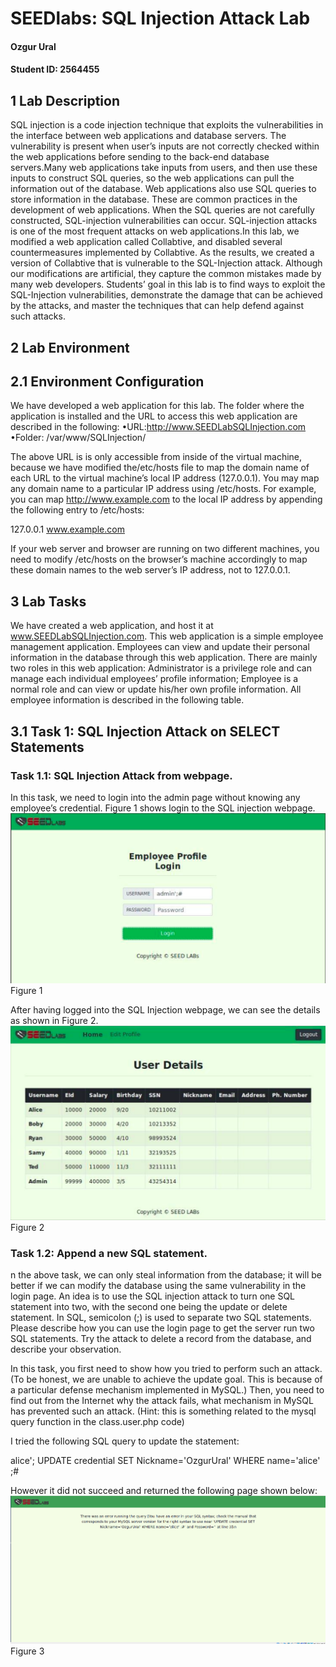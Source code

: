 # SEEDlabs: SQL Injection Attack Lab

#### Ozgur Ural
#### Student ID: 2564455

## 1 Lab Description

SQL injection is a code injection technique that exploits the vulnerabilities in the interface between web applications and database servers. The vulnerability is present when user’s inputs are not correctly checked within the web applications before sending to the back-end database servers.Many web applications take inputs from users, and then use these inputs to construct SQL queries, so the web applications can pull the information out of the database. Web applications also use SQL queries to store information in the database. These are common practices in the development of web applications. When the SQL queries are not carefully constructed, SQL-injection vulnerabilities can occur. SQL-injection attacks is one of the most frequent attacks on web applications.In this lab, we modified a web application called Collabtive, and disabled several countermeasures implemented by Collabtive. As the results, we created a version of Collabtive that is vulnerable to the SQL-Injection attack. Although our modifications are artificial, they capture the common mistakes made  by  many  web  developers.  Students’  goal  in  this  lab  is  to  find  ways  to  exploit  the  SQL-Injection vulnerabilities, demonstrate the damage that can be achieved by the attacks, and master the techniques that can help defend against such attacks.

##  2 Lab Environment

## 2.1 Environment Configuration
We have developed a web application for this lab. The folder where the application is installed and the URL to access this web application are described in the following:
•URL:http://www.SEEDLabSQLInjection.com
•Folder: /var/www/SQLInjection/

The above URL is is only accessible from inside of the virtual machine, because we have modified the/etc/hosts file to map the domain name of each URL to the virtual machine’s local IP address (127.0.0.1). You  may  map  any  domain  name  to  a  particular  IP  address  using  /etc/hosts.  For  example,  you  can  map http://www.example.com to the local IP address by appending the following entry to /etc/hosts:

127.0.0.1 www.example.com

If your web server and browser are running on two different machines, you need to modify /etc/hosts on the browser’s machine accordingly to map these domain names to the web server’s IP address, not to 127.0.0.1.

## 3 Lab Tasks
We have created a web application, and host it at www.SEEDLabSQLInjection.com. This web application is a simple employee management application. Employees can view and update their personal information in the database through this web application. There are mainly two roles in this web application: Administrator is a privilege role and can manage each individual employees’ profile information; Employee is a normal role and can view or update his/her own profile information. All employee information is described in the following table.

## 3.1 Task 1: SQL Injection Attack on SELECT Statements
### Task 1.1: SQL Injection Attack from webpage. 
In this task, we need to login into the admin page without knowing any employee’s credential. Figure 1 shows
login to the SQL injection webpage.
![1](./lab3-screenshots/1.png)
Figure 1 

After having logged into the SQL Injection webpage, we can see the details as shown in Figure 2.
![2](./lab3-screenshots/2.png)
Figure 2 

### Task 1.2: Append a new SQL statement. 
n the above task, we can only steal information from the database; it will be better if we can modify the database using the same vulnerability in the login page. An idea is to use the SQL injection attack to turn one SQL statement into two, with the second one being the update or delete statement. In SQL, semicolon (;) is used to separate two SQL statements. Please describe how you can use the login page to get the server run two SQL statements. Try the attack to delete a record from the database, and describe your observation.

In this task, you first need to show how you tried to perform such an attack. (To be honest, we are unable to achieve the update goal. This is because of a particular defense mechanism implemented in MySQL.) Then, you need to find out from the Internet why the attack fails, what mechanism in MySQL has prevented such an attack. (Hint: this is something related to the mysql query function in the class.user.php code)

I tried the following SQL query to update the statement:

alice'; UPDATE credential SET Nickname='OzgurUral' WHERE name='alice' ;#

However it did not succeed and returned the following page shown below:
![3](./lab3-screenshots/3.png)
Figure 3 
